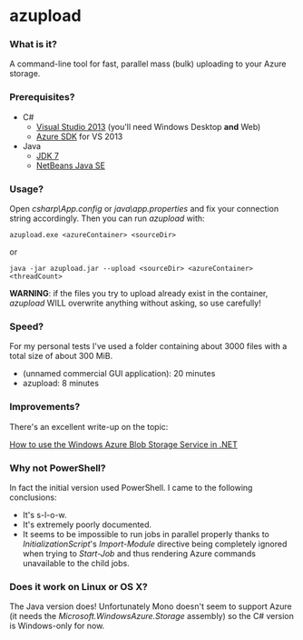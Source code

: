 # azupload

### What is it?

A command-line tool for fast, parallel mass (bulk) uploading to your Azure storage.

### Prerequisites?

 * C#
   * [Visual Studio 2013](http://www.visualstudio.com/downloads/download-visual-studio-vs) (you'll need Windows Desktop **and** Web)
   * [Azure SDK](http://www.windowsazure.com/en-us/downloads/) for VS 2013
 * Java
   * [JDK 7](http://www.oracle.com/technetwork/java/javase/downloads/index.html)
   * [NetBeans Java SE](https://netbeans.org/downloads/index.html)

### Usage?

Open *csharp\App.config* or *java\app.properties* and fix your connection string accordingly. Then you can run *azupload* with:

`azupload.exe <azureContainer> <sourceDir>`

or

`java -jar azupload.jar --upload <sourceDir> <azureContainer> <threadCount>`

**WARNING**: if the files you try to upload already exist in the container, *azupload* WILL overwrite anything without asking, so use carefully!

### Speed?

For my personal tests I've used a folder containing about 3000 files with a total size of about 300 MiB.

* (unnamed commercial GUI application): 20 minutes
* azupload: 8 minutes

### Improvements?

There's an excellent write-up on the topic:

[How to use the Windows Azure Blob Storage Service in .NET](http://www.windowsazure.com/en-us/documentation/articles/storage-dotnet-how-to-use-blobs-20/)

### Why not PowerShell?

In fact the initial version used PowerShell. I came to the following conclusions:

 * It's s-l-o-w.
 * It's extremely poorly documented.
 * It seems to be impossible to run jobs in parallel properly thanks to *InitializationScript*'s *Import-Module* directive being completely ignored when trying to *Start-Job* and thus rendering Azure commands unavailable to the child jobs.

### Does it work on Linux or OS X?

The Java version does! Unfortunately Mono doesn't seem to support Azure (it needs the *Microsoft.WindowsAzure.Storage* assembly) so the C# version is Windows-only for now.
